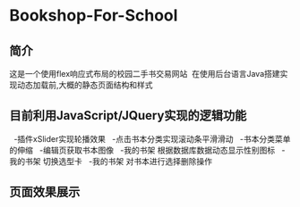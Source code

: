 # Bookshop-For-School

## 简介
  这是一个使用flex响应式布局的校园二手书交易网站
  在使用后台语言Java搭建实现动态加载前,大概的静态页面结构和样式



## 目前利用JavaScript/JQuery实现的逻辑功能
   -插件xSlider实现轮播效果
   -点击书本分类实现滚动条平滑滑动
   -书本分类菜单的伸缩
   -编辑页获取书本图像
   -我的书架 根据数据库数据动态显示性别图标
   -我的书架 切换选型卡
   -我的书架 对书本进行选择删除操作
   
   
   
## 页面效果展示
